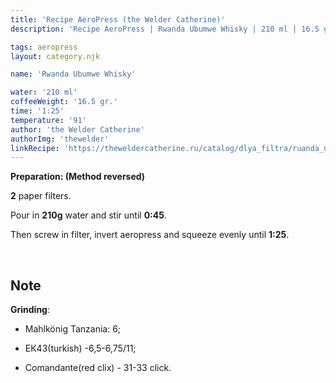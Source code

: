 ```yaml
---
title: 'Recipe AeroPress (the Welder Catherine)'
description: 'Recipe AeroPress | Rwanda Ubumwe Whisky | 210 ml | 16.5 gr'

tags: aeropress
layout: category.njk

name: 'Rwanda Ubumwe Whisky'

water: '210 ml'
coffeeWeight: '16.5 gr.'
time: '1:25'
temperature: '91'
author: 'the Welder Catherine'
authorImg: 'thewelder'
linkRecipe: 'https://theweldercatherine.ru/catalog/dlya_filtra/ruanda_ubumve_viski/'
---
```


__Preparation: (Method reversed)__

__2__ paper filters.

Pour in __210g__ water and stir until __0:45__.

Then screw in filter, invert aeropress and squeeze evenly until __1:25__.

<br>

<div class="info-warm">

## Note



__Grinding__:
- Mahlkönig Tanzania: 6;

- ЕК43(turkish) -6,5-6,75/11;

- Comandante(red clix) - 31-33 click.
</div>
